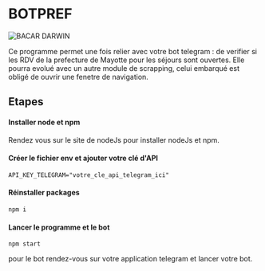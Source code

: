 # BOTPREF
![BACAR DARWIN](https://forthebadge.com/images/badges/made-with-javascript.svg)

Ce programme permet une fois relier avec votre bot telegram : de verifier si les RDV de la prefecture de Mayotte pour les séjours sont ouvertes.
Elle pourra evolué avec un autre module de scrapping, celui embarqué est obligé de ouvrir une fenetre de navigation.

## Etapes
#### Installer node et npm
Rendez vous sur le site de nodeJs pour installer nodeJs et npm.

#### Créer le fichier env et ajouter votre clé d'API

```
API_KEY_TELEGRAM="votre_cle_api_telegram_ici"
```
#### Réinstaller packages

```
npm i
```

#### Lancer le programme et le bot

```
npm start
```
pour le bot rendez-vous sur votre application telegram et lancer votre bot.

